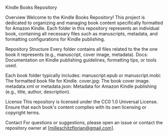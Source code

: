 Kindle Books Repository

Overview
Welcome to the Kindle Books Repository! This project is dedicated to organizing and managing book content specifically formatted for Amazon Kindle. Each folder in this repository represents an individual book, containing all necessary files such as manuscripts, metadata, and formatting configurations for Kindle publishing.

Repository Structure
Every folder contains all files related to the the one book it represents (e.g., manuscript, cover image, metadata).
Docs: Documentation on Kindle publishing guidelines, formatting tips, or tools used.

Each book folder typically includes:
manuscript.epub or manuscript.mobi: The formatted book file for Kindle.
cover.jpg: The book cover image.
metadata.xml or metadata.json: Metadata for Amazon Kindle publishing (e.g., title, author, description).

License
This repository is licensed under the CC0 1.0 Universal License. Ensure that each book's content complies with its own licensing or copyright terms.

Contact
For questions or suggestions, please open an issue or contact the repository owner at [milleschitzflorian@gmail.com].